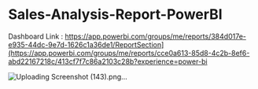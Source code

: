 # Sales-Analysis-Report-PowerBI

Dashboard Link : https://app.powerbi.com/groups/me/reports/384d017e-e935-44dc-9e7d-1626c1a36de1/ReportSection](https://app.powerbi.com/groups/me/reports/cce0a613-85d8-4c2b-8ef6-abd22167218c/413cf7f7c86a2103c28b?experience=power-bi

![Uploading Screenshot (143).png…]()
